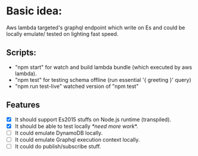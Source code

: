 # Basic idea:
Aws lambda targeted's graphql endpoint which write on Es and could be locally emulate/ tested on lighting fast speed.


## Scripts:
- "npm start" for watch and build lambda bundle (which executed by aws lambda).
- "npm test" for testing schema offline (run essential '{ greeting }' query)
- "npm run test-live" watched version of "npm test"

## Features
- [x] It should support Es2015 stuffs on Node.js runtime (transpiled).
- [x] It should be able to test locally *\*need more work**.
- [ ] It could emulate DynamoDB locally. 
- [ ] It could emulate Graphql execution context locally. 
- [ ] It could do publish/subscribe stuff.   